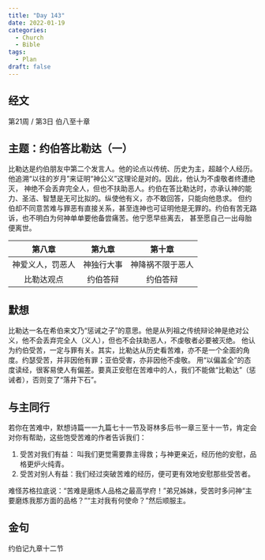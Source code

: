 ```yaml
---
title: "Day 143"
date: 2022-01-19
categories:
  - Church
  - Bible
tags:
  - Plan
draft: false
---
```


## 经文
第21周 / 第3日 伯八至十章

## 主题：约伯答比勒达（一）
比勒达是约伯朋友中第二个发言人。他的论点以传统、历史为主，超越个人经历。他追溯“以往的岁月”来证明“神公义”这理论是对的。因此，他认为不虔敬者终遭绝灭，
神绝不会丢弃完全人，但也不扶助恶人。约伯在答比勒达时，亦承认神的能力、圣洁、智慧是无可比拟的。纵使他有义，亦不敢回答，只能向他恳求。
但约伯却不同意苦难与罪恶有直接关系，甚至连神也可证明他是无罪的。约伯有苦无路诉，也不明白为何神单单要他备尝痛苦。他宁愿早些离去，
甚至愿自己一出母胎便离世。

|第八章     |第九章  |第十章     |
|:--------:|:-----:|:--------:|
|神爱义人，罚恶人|神独行大事|神降祸不限于恶人|
|比勒达观点   |约伯答辩 |约伯答辩 |

## 默想
比勒达一名在希伯来文乃“惩诫之子”的意思。他是从列祖之传统辩论神是绝对公义，他不会丢弃完全人（义人），但也不会扶助恶人，不虔敬者必要被灭绝。
他认为约伯受苦，一定与罪有关。其实，比勒达从历史看苦难，亦不是一个全面的角度。约瑟受苦，并非因他有罪；亚伯受害，亦非因他不虔敬。
用“以偏盖全”的态度读经，很客易使人有偏差。要真正安慰在苦难中的人，我们不能做“比勒达”（惩诫者），否则变了“落井下石”。

## 与主同行
若你在苦难中，默想诗篇一一九篇七十一节及哥林多后书一章三至十一节，肯定会对你有帮助，这些饱受苦难的作者告诉我们：
1. 受苦对我们有益： 叫我们更觉需要靠主得救；与神更亲近，经历他的安慰，品格更炉火纯青。
2. 受苦对别人有益：我们经过突破苦难的经历，便可更有效地安慰那些受苦者。

难怪苏格拉底说：“苦难是磨炼人品格之最高学府！”弟兄姊妹，受苦时多问神“主要磨炼我那方面的品格？”“主对我有何使命？”然后顺服主。

## 金句
约伯记九章十二节

[comment]: <> (## 附录)

